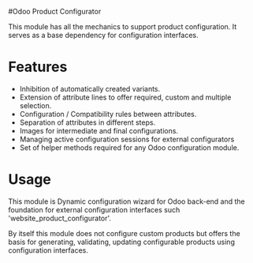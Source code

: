 #Odoo Product Configurator

This module has all the mechanics to support product configuration. It serves as a base dependency for configuration interfaces.

Features
========

- Inhibition of automatically created variants.
- Extension of attribute lines to offer required, custom and multiple selection.
- Configuration / Compatibility rules between attributes.
- Separation of attributes in different steps.
- Images for intermediate and final configurations.
- Managing active configuration sessions for external configurators
- Set of helper methods required for any Odoo configuration module.


Usage
=====

This module is Dynamic configuration wizard for Odoo back-end and the foundation for external configuration interfaces such 'website_product_configurator'.

By itself this module does not configure custom products but offers the basis for generating, validating, updating configurable products using configuration interfaces.
